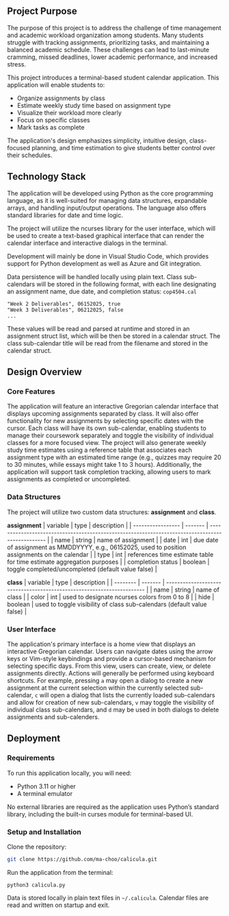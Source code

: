 ## Project Purpose
The purpose of this project is to address the challenge of time management and academic workload organization among students. Many students struggle with tracking assignments, prioritizing tasks, and maintaining a balanced academic schedule. These challenges can lead to last-minute cramming, missed deadlines, lower academic performance, and increased stress.

This project introduces a terminal-based student calendar application. This application will enable students to:
- Organize assignments by class
- Estimate weekly study time based on assignment type
- Visualize their workload more clearly
- Focus on specific classes
- Mark tasks as complete

The application's design emphasizes simplicity, intuitive design, class-focused planning, and time estimation to give students better control over their schedules.

## Technology Stack
The application will be developed using Python as the core programming language, as it is well-suited for managing data structures, expandable arrays, and handling input/output operations. The language also offers standard libraries for date and time logic.

The project will utilize the ncurses library for the user interface, which will be used to create a text-based graphical interface that can render the calendar interface and interactive dialogs in the terminal.

Development will mainly be done in Visual Studio Code, which provides support for Python development as well as Azure and Git integration.

Data persistence will be handled locally using plain text. Class sub-calendars will be stored in the following format, with each line designating an assignment name, due date, and completion status:
`cop4504.cal`
```
"Week 2 Deliverables", 06152025, true
"Week 3 Deliverables", 06212025, false
...
```

These values will be read and parsed at runtime and stored in an assignment struct list, which will be then be stored in a calendar struct. The class sub-calendar title will be read from the filename and stored in the calendar struct.

## Design Overview
### Core Features
The application will feature an interactive Gregorian calendar interface that displays upcoming assignments separated by class. It will also offer functionality for new assignments by selecting specific dates with the cursor. Each class will have its own sub-calendar, enabling students to manage their coursework separately and toggle the visibility of individual classes for a more focused view. The project will also generate weekly study time estimates using a reference table that associates each assignment type with an estimated time range (e.g., quizzes may require 20 to 30 minutes, while essays might take 1 to 3 hours). Additionally, the application will support task completion tracking, allowing users to mark assignments as completed or uncompleted.

### Data Structures
The project will utilize two custom data structures: **assignment** and **class**.

**assignment**
| variable          | type    | description                                                                                      |
| ----------------- | ------- | ------------------------------------------------------------------------------------------------ |
| name              | string  | name of assignment                                                                               |
| date              | int     | due date of assignment as MMDDYYYY, e.g., 06152025, used to position assignments on the calendar |
| type              | int     | references time estimate table for time estimate aggregation purposes                            |
| completion status | boolean | toggle completed/uncompleted (default value false)                                               |

**class**
| variable | type    | description                                                            |
| -------- | ------- | ---------------------------------------------------------------------- |
| name     | string  | name of class                                                          |
| color    | int     | used to designate ncurses colors from 0 to 8                          |
| hide     | boolean | used to toggle visibility of class sub-calendars (default value false) |

### User Interface
The application's primary interface is a home view that displays an interactive Gregorian calendar. Users can navigate dates using the arrow keys or Vim-style keybindings and provide a cursor-based mechanism for selecting specific days. From this view, users can create, view, or delete assignments directly. Actions will generally be performed using keyboard shortcuts. For example, pressing `a` may open a dialog to create a new assignment at the current selection within the currently selected sub-calendar, `c` will open a dialog that lists the currently loaded sub-calendars and allow for creation of new sub-calendars, `v` may toggle the visibility of individual class sub-calendars, and `d` may be used in both dialogs to delete assignments and sub-calenders.

## Deployment
### Requirements
To run this application locally, you will need:
- Python 3.11 or higher  
- A terminal emulator  

No external libraries are required as the application uses Python’s standard library, including the built-in curses module for terminal-based UI.

### Setup and Installation
Clone the repository:
```bash
git clone https://github.com/ma-choo/calicula.git
```

Run the application from the terminal:
```
python3 calicula.py
```

Data is stored locally in plain text files in `~/.calicula`. Calendar files are read and written on startup and exit.

